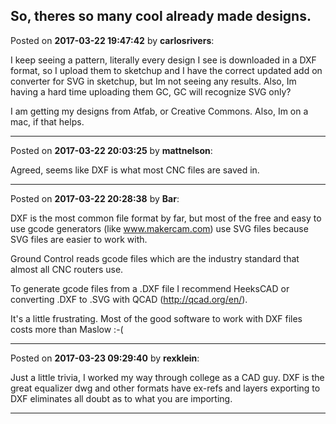 ## So, theres so many cool already made designs.
Posted on **2017-03-22 19:47:42** by **carlosrivers**:

I keep seeing a pattern, literally every design I see is downloaded in a DXF format, so I upload them to sketchup and I have the correct updated add on converter for SVG in sketchup, but Im not seeing any results. Also, Im having a hard time uploading them GC, GC will recognize SVG only?



I am getting my designs from Atfab, or Creative Commons. Also, Im on a mac, if that helps.

---

Posted on **2017-03-22 20:03:25** by **mattnelson**:

Agreed, seems like DXF is what most CNC files are saved in.

---

Posted on **2017-03-22 20:28:38** by **Bar**:

DXF is the most common file format by far, but most of the free and easy to use gcode generators (like www.makercam.com) use SVG files because SVG files are easier to work with. 



Ground Control reads gcode files which are the industry standard that almost all CNC routers use. 



To generate gcode files from a .DXF file I recommend HeeksCAD or converting .DXF to .SVG with QCAD (http://qcad.org/en/).



It's a little frustrating. Most of the good software to work with DXF files costs more than Maslow :-(

---

Posted on **2017-03-23 09:29:40** by **rexklein**:

Just a little trivia, I worked my way through college as a CAD guy. DXF is the great equalizer dwg and other formats have ex-refs and layers exporting to DXF eliminates all doubt as to what you are importing.

---

